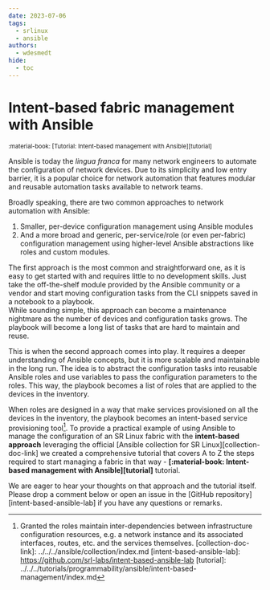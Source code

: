 ```yaml
---
date: 2023-07-06
tags:
  - srlinux
  - ansible
authors:
  - wdesmedt
hide:
  - toc
---
```


# Intent-based fabric management with Ansible

<small>:material-book: [Tutorial: Intent-based management with Ansible][tutorial]</small>

Ansible is today the _lingua franca_ for many network engineers to automate the configuration of network devices. Due to its simplicity and low entry barrier, it is a popular choice for network automation that features modular and reusable automation tasks available to network teams.

Broadly speaking, there are two common approaches to network automation with Ansible:

1. Smaller, per-device configuration management using Ansible modules
2. And a more broad and generic, per-service/role (or even per-fabric) configuration management using higher-level Ansible abstractions like roles and custom modules.

The first approach is the most common and straightforward one, as it is easy to get started with and requires little to no development skills. Just take the off-the-shelf module provided by the Ansible community or a vendor and start moving configuration tasks from the CLI snippets saved in a notebook to a playbook.  
While sounding simple, this approach can become a maintenance nightmare as the number of devices and configuration tasks grows. The playbook will become a long list of tasks that are hard to maintain and reuse.

This is when the second approach comes into play. It requires a deeper understanding of Ansible concepts, but it is more scalable and maintainable in the long run. The idea is to abstract the configuration tasks into reusable Ansible roles and use variables to pass the configuration parameters to the roles. This way, the playbook becomes a list of roles that are applied to the devices in the inventory.  

When roles are designed in a way that make services provisioned on all the devices in the inventory, the playbook becomes an intent-based service provisioning tool[^1]. To provide a practical example of using Ansible to manage the configuration of an SR Linux fabric with the **intent-based approach** leveraging the official [Ansible collection for SR Linux][collection-doc-link] we created a comprehensive tutorial that covers A to Z the steps required to start managing a fabric in that way - **[:material-book: Intent-based management with Ansible][tutorial]** tutorial.

We are eager to hear your thoughts on that approach and the tutorial itself. Please drop a comment below or open an issue in the [GitHub repository][intent-based-ansible-lab] if you have any questions or remarks.

[^1]: Granted the roles maintain inter-dependencies between infrastructure configuration resources, e.g. a network instance and its associated interfaces, routes, etc. and the services themselves.
[collection-doc-link]: ../../../ansible/collection/index.md
[intent-based-ansible-lab]: https://github.com/srl-labs/intent-based-ansible-lab
[tutorial]: ../../../tutorials/programmability/ansible/intent-based-management/index.md
